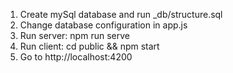 1. Create mySql database and run _db/structure.sql
2. Change database configuration in app.js
3. Run server: npm run serve
4. Run client: cd public && npm start
5. Go to http://localhost:4200
